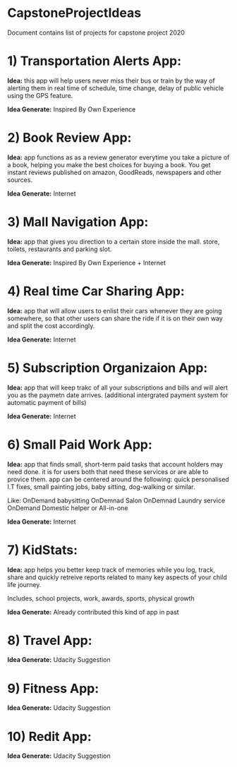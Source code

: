 # CapstoneProjectIdeas
Document contains list of projects for capstone project 2020


# 1) Transportation Alerts App: 

**Idea:** this app will help users never miss their bus or train by the way of alerting them 
in real time of schedule, time change, delay of public vehicle using the GPS feature.

**Idea Generate:**  Inspired By Own Experience

# 2) Book Review App: 

**Idea:** app functions as as a review generator everytime you take a picture of a book, helping you make the best choices for buying a book.
You get instant reviews published on amazon, GoodReads, newspapers and other sources. 

**Idea Generate:** Internet

# 3) Mall Navigation App: 

**Idea:** app that gives you direction to a certain store inside the mall.
store, toilets, restaurants and parking slot. 

**Idea Generate:** Inspired By Own Experience + Internet

# 4) Real time Car Sharing App: 

**Idea:** app that will allow users to enlist their cars whenever they are going somewhere, 
so that other users can share the ride if it is on their own way and split the cost accordingly.

**Idea Generate:**  Internet

# 5) Subscription Organizaion App: 

**Idea:** app that will keep trakc of all your subscriptions and bills and will alert you as the paymetn date arrives.
(additional intergrated payment system for automatic payment of bills)

**Idea Generate:**  Internet

# 6) Small Paid Work App: 

**Idea:** app that finds small, short-term paid tasks that account holders may need done. 
it is for users both that need these services or are able to provice them.
app can be centered around the following: quick personalised I.T fixes, small painting jobs, 
baby sitting, dog-walking or similar.  

Like: OnDemand babysitting
OnDemnad Salon
OnDemnad Laundry service
OnDemand Domestic helper
or All-in-one

**Idea Generate:**  Internet

# 7) KidStats: 

**Idea:** app helps you better keep track of memories while you log, track, share and quickly retreive reports related to many
key aspects of your child life journey.

Includes, school projects, work, awards, sports, physical growth

**Idea Generate:**  Already contributed this kind of app in past

# 8) Travel App: 

**Idea Generate:**  Udacity Suggestion

# 9) Fitness App: 

**Idea Generate:**  Udacity Suggestion


# 10) Redit App:

**Idea Generate:**  Udacity Suggestion

